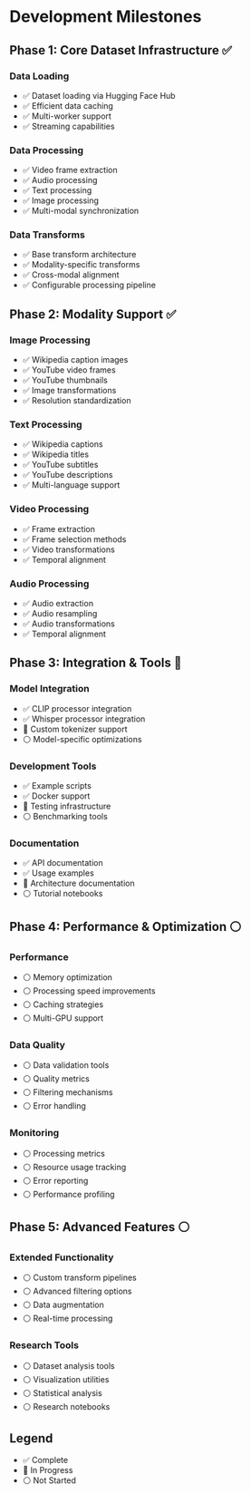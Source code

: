# Development Milestones

## Phase 1: Core Dataset Infrastructure ✅

### Data Loading
- ✅ Dataset loading via Hugging Face Hub
- ✅ Efficient data caching
- ✅ Multi-worker support
- ✅ Streaming capabilities

### Data Processing
- ✅ Video frame extraction
- ✅ Audio processing
- ✅ Text processing
- ✅ Image processing
- ✅ Multi-modal synchronization

### Data Transforms
- ✅ Base transform architecture
- ✅ Modality-specific transforms
- ✅ Cross-modal alignment
- ✅ Configurable processing pipeline

## Phase 2: Modality Support ✅

### Image Processing
- ✅ Wikipedia caption images
- ✅ YouTube video frames
- ✅ YouTube thumbnails
- ✅ Image transformations
- ✅ Resolution standardization

### Text Processing
- ✅ Wikipedia captions
- ✅ Wikipedia titles
- ✅ YouTube subtitles
- ✅ YouTube descriptions
- ✅ Multi-language support

### Video Processing
- ✅ Frame extraction
- ✅ Frame selection methods
- ✅ Video transformations
- ✅ Temporal alignment

### Audio Processing
- ✅ Audio extraction
- ✅ Audio resampling
- ✅ Audio transformations
- ✅ Temporal alignment

## Phase 3: Integration & Tools 🔄

### Model Integration
- ✅ CLIP processor integration
- ✅ Whisper processor integration
- 🔄 Custom tokenizer support
- ⚪ Model-specific optimizations

### Development Tools
- ✅ Example scripts
- ✅ Docker support
- 🔄 Testing infrastructure
- ⚪ Benchmarking tools

### Documentation
- ✅ API documentation
- ✅ Usage examples
- 🔄 Architecture documentation
- ⚪ Tutorial notebooks

## Phase 4: Performance & Optimization ⚪

### Performance
- ⚪ Memory optimization
- ⚪ Processing speed improvements
- ⚪ Caching strategies
- ⚪ Multi-GPU support

### Data Quality
- ⚪ Data validation tools
- ⚪ Quality metrics
- ⚪ Filtering mechanisms
- ⚪ Error handling

### Monitoring
- ⚪ Processing metrics
- ⚪ Resource usage tracking
- ⚪ Error reporting
- ⚪ Performance profiling

## Phase 5: Advanced Features ⚪

### Extended Functionality
- ⚪ Custom transform pipelines
- ⚪ Advanced filtering options
- ⚪ Data augmentation
- ⚪ Real-time processing

### Research Tools
- ⚪ Dataset analysis tools
- ⚪ Visualization utilities
- ⚪ Statistical analysis
- ⚪ Research notebooks

## Legend
- ✅ Complete
- 🔄 In Progress
- ⚪ Not Started 